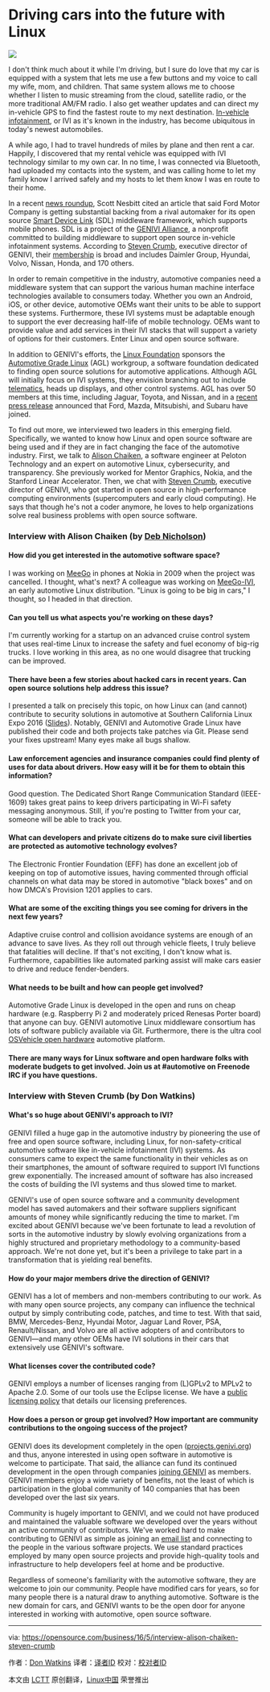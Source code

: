 Driving cars into the future with Linux
===========================================

![](https://opensource.com/sites/default/files/styles/image-full-size/public/images/life/open-snow-car-osdc-lead.png?itok=IgYZ6mNY)

I don't think much about it while I'm driving, but I sure do love that my car is equipped with a system that lets me use a few buttons and my voice to call my wife, mom, and children. That same system allows me to choose whether I listen to music streaming from the cloud, satellite radio, or the more traditional AM/FM radio. I also get weather updates and can direct my in-vehicle GPS to find the fastest route to my next destination. [In-vehicle infotainment][1], or IVI as it's known in the industry, has become ubiquitous in today's newest automobiles.

A while ago, I had to travel hundreds of miles by plane and then rent a car. Happily, I discovered that my rental vehicle was equipped with IVI technology similar to my own car. In no time, I was connected via Bluetooth, had uploaded my contacts into the system, and was calling home to let my family know I arrived safely and my hosts to let them know I was en route to their home.

In a recent [news roundup][2], Scott Nesbitt cited an article that said Ford Motor Company is getting substantial backing from a rival automaker for its open source [Smart Device Link][3] (SDL) middleware framework, which supports mobile phones. SDL is a project of the [GENIVI Alliance][4], a nonprofit committed to building middleware to support open source in-vehicle infotainment systems. According to [Steven Crumb][5], executive director of GENIVI, their [membership][6] is broad and includes Daimler Group, Hyundai, Volvo, Nissan, Honda, and 170 others.

In order to remain competitive in the industry, automotive companies need a middleware system that can support the various human machine interface technologies available to consumers today. Whether you own an Android, iOS, or other device, automotive OEMs want their units to be able to support these systems. Furthermore, these IVI systems must be adaptable enough to support the ever decreasing half-life of mobile technology. OEMs want to provide value and add services in their IVI stacks that will support a variety of options for their customers. Enter Linux and open source software.

In addition to GENIVI's efforts, the [Linux Foundation][7] sponsors the [Automotive Grade Linux][8] (AGL) workgroup, a software foundation dedicated to finding open source solutions for automotive applications. Although AGL will initially focus on IVI systems, they envision branching out to include [telematics][9], heads up displays, and other control systems. AGL has over 50 members at this time, including Jaguar, Toyota, and Nissan, and in a [recent press release][10] announced that Ford, Mazda, Mitsubishi, and Subaru have joined.

To find out more, we interviewed two leaders in this emerging field. Specifically, we wanted to know how Linux and open source software are being used and if they are in fact changing the face of the automotive industry. First, we talk to [Alison Chaiken][11], a software engineer at Peloton Technology and an expert on automotive Linux, cybersecurity, and transparency. She previously worked for Mentor Graphics, Nokia, and the Stanford Linear Accelerator. Then, we chat with [Steven Crumb][12], executive director of GENIVI, who got started in open source in high-performance computing environments (supercomputers and early cloud computing). He says that though he's not a coder anymore, he loves to help organizations solve real business problems with open source software.

### Interview with Alison Chaiken (by [Deb Nicholson][13])

#### How did you get interested in the automotive software space?

I was working on [MeeGo][14] in phones at Nokia in 2009 when the project was cancelled. I thought, what's next? A colleague was working on [MeeGo-IVI][15], an early automotive Linux distribution. "Linux is going to be big in cars," I thought, so I headed in that direction.

#### Can you tell us what aspects you're working on these days?

I'm currently working for a startup on an advanced cruise control system that uses real-time Linux to increase the safety and fuel economy of big-rig trucks. I love working in this area, as no one would disagree that trucking can be improved.

#### There have been a few stories about hacked cars in recent years. Can open source solutions help address this issue?

I presented a talk on precisely this topic, on how Linux can (and cannot) contribute to security solutions in automotive at Southern California Linux Expo 2016 ([Slides][16]). Notably, GENIVI and Automotive Grade Linux have published their code and both projects take patches via Git. Please send your fixes upstream! Many eyes make all bugs shallow.

#### Law enforcement agencies and insurance companies could find plenty of uses for data about drivers. How easy will it be for them to obtain this information?

Good question. The Dedicated Short Range Communication Standard (IEEE-1609) takes great pains to keep drivers participating in Wi-Fi safety messaging anonymous. Still, if you're posting to Twitter from your car, someone will be able to track you.

#### What can developers and private citizens do to make sure civil liberties are protected as automotive technology evolves?

The Electronic Frontier Foundation (EFF) has done an excellent job of keeping on top of automotive issues, having commented through official channels on what data may be stored in automotive "black boxes" and on how DMCA's Provision 1201 applies to cars.

#### What are some of the exciting things you see coming for drivers in the next few years?

Adaptive cruise control and collision avoidance systems are enough of an advance to save lives. As they roll out through vehicle fleets, I truly believe that fatalities will decline. If that's not exciting, I don't know what is. Furthermore, capabilities like automated parking assist will make cars easier to drive and reduce fender-benders.

#### What needs to be built and how can people get involved?

Automotive Grade Linux is developed in the open and runs on cheap hardware (e.g. Raspberry Pi 2 and moderately priced Renesas Porter board) that anyone can buy. GENIVI automotive Linux middleware consortium has lots of software publicly available via Git. Furthermore, there is the ultra cool [OSVehicle open hardware][17] automotive platform.

#### There are many ways for Linux software and open hardware folks with moderate budgets to get involved. Join us at #automotive on Freenode IRC if you have questions.

### Interview with Steven Crumb (by Don Watkins)

#### What's so huge about GENIVI's approach to IVI?

GENIVI filled a huge gap in the automotive industry by pioneering the use of free and open source software, including Linux, for non-safety-critical automotive software like in-vehicle infotainment (IVI) systems. As consumers came to expect the same functionality in their vehicles as on their smartphones, the amount of software required to support IVI functions grew exponentially. The increased amount of software has also increased the costs of building the IVI systems and thus slowed time to market.

GENIVI's use of open source software and a community development model has saved automakers and their software suppliers significant amounts of money while significantly reducing the time to market. I'm excited about GENIVI because we've been fortunate to lead a revolution of sorts in the automotive industry by slowly evolving organizations from a highly structured and proprietary methodology to a community-based approach. We're not done yet, but it's been a privilege to take part in a transformation that is yielding real benefits.

#### How do your major members drive the direction of GENIVI?

GENIVI has a lot of members and non-members contributing to our work. As with many open source projects, any company can influence the technical output by simply contributing code, patches, and time to test. With that said, BMW, Mercedes-Benz, Hyundai Motor, Jaguar Land Rover, PSA, Renault/Nissan, and Volvo are all active adopters of and contributors to GENIVI—and many other OEMs have IVI solutions in their cars that extensively use GENIVI's software.

#### What licenses cover the contributed code?

GENIVI employs a number of licenses ranging from (L)GPLv2 to MPLv2 to Apache 2.0. Some of our tools use the Eclipse license. We have a [public licensing policy][18] that details our licensing preferences.

#### How does a person or group get involved? How important are community contributions to the ongoing success of the project?

GENIVI does its development completely in the open ([projects.genivi.org][19]) and thus, anyone interested in using open software in automotive is welcome to participate. That said, the alliance can fund its continued development in the open through companies [joining GENIVI][20] as members. GENIVI members enjoy a wide variety of benefits, not the least of which is participation in the global community of 140 companies that has been developed over the last six years.

Community is hugely important to GENIVI, and we could not have produced and maintained the valuable software we developed over the years without an active community of contributors. We've worked hard to make contributing to GENIVI as simple as joining an [email list][21] and connecting to the people in the various software projects. We use standard practices employed by many open source projects and provide high-quality tools and infrastructure to help developers feel at home and be productive.

Regardless of someone's familiarity with the automotive software, they are welcome to join our community. People have modified cars for years, so for many people there is a natural draw to anything automotive. Software is the new domain for cars, and GENIVI wants to be the open door for anyone interested in working with automotive, open source software.

-------------------------------
via: https://opensource.com/business/16/5/interview-alison-chaiken-steven-crumb

作者：[Don Watkins][a]
译者：[译者ID](https://github.com/译者ID)
校对：[校对者ID](https://github.com/校对者ID)

本文由 [LCTT](https://github.com/LCTT/TranslateProject) 原创翻译，[Linux中国](https://linux.cn/) 荣誉推出

[a]: https://opensource.com/users/don-watkins
[1]: https://en.wikipedia.org/wiki/In_car_entertainment
[2]: https://opensource.com/life/16/1/weekly-news-jan-9
[3]: http://projects.genivi.org/smartdevicelink/home
[4]: http://www.genivi.org/
[5]: https://www.linkedin.com/in/stevecrumb
[6]: http://www.genivi.org/genivi-members
[7]: http://www.linuxfoundation.org/
[8]: https://www.automotivelinux.org/
[9]: https://en.wikipedia.org/wiki/Telematics
[10]: https://www.automotivelinux.org/news/announcement/2016/01/ford-mazda-mitsubishi-motors-and-subaru-join-linux-foundation-and
[11]: https://www.linkedin.com/in/alison-chaiken-3ba456b3
[12]: https://www.linkedin.com/in/stevecrumb
[13]: https://opensource.com/users/eximious
[14]: https://en.wikipedia.org/wiki/MeeGo
[15]: http://webinos.org/deliverable-d026-target-platform-requirements-and-ipr/automotive/
[16]: http://she-devel.com/Chaiken_automotive_cybersecurity.pdf
[17]: https://www.osvehicle.com/
[18]: http://projects.genivi.org/how
[19]: http://projects.genivi.org/
[20]: http://genivi.org/join
[21]: http://lists.genivi.org/mailman/listinfo/genivi-projects
